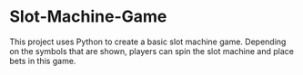 # Slot-Machine-Game
This project uses Python to create a basic slot machine game. Depending on the symbols that are shown, players can spin the slot machine and place bets in this game.
